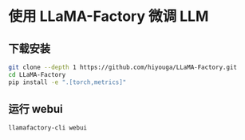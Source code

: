 # 使用 LLaMA-Factory 微调 LLM

## 下载安装

```sh
git clone --depth 1 https://github.com/hiyouga/LLaMA-Factory.git
cd LLaMA-Factory
pip install -e ".[torch,metrics]"
```

## 运行 webui

```sh
llamafactory-cli webui
```